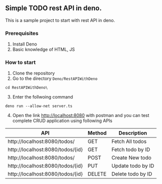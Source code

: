 ## Simple TODO rest API in deno.

This is a sample project to start with rest API in deno. 

### Prerequisites 

1. Install Deno
2. Basic knowledge of HTML, JS

### How to start 

1. Clone the repository
2. Go to the directory `Deno/RestAPIWithDeno`

```
cd RestAPIWithDeno\
```
3. Enter the follwoing command 

```
deno run --allow-net server.ts
```

4. Open the link [http://localhost:8080](http://localhost:8080) with postman and you can test complete CRUD application using following APIs

API|Method|Description
-----|-----|-----
http://localhost:8080/todos/  |   GET     |   Fetch All todos
http://localhost:8080/todos/{id}  |GET    |   Fetch todo by ID
http://localhost:8080/todos/      |POST   |   Create New todo
http://localhost:8080/todos/{id}  |PUT    |   Update todo by ID
http://localhost:8080/todos/{id}  |DELETE    |   Delete todo by ID







